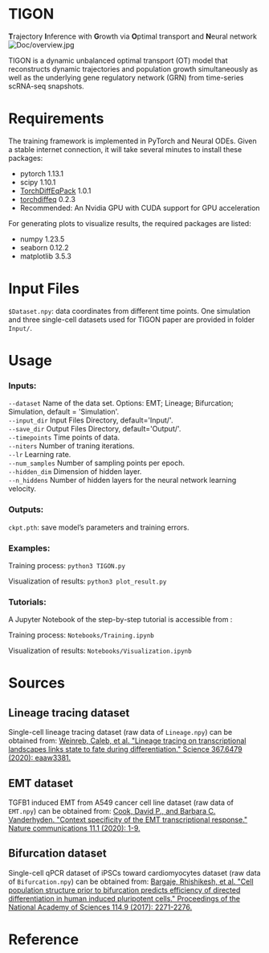 # TIGON 
**T**rajectory **I**nference with **G**rowth via **O**ptimal transport and **N**eural network
![Doc/overview.jpg](https://github.com/yutongo/TIGON/blob/main/Doc/overview.jpg)

TIGON is a dynamic unbalanced optimal transport (OT) model that reconstructs dynamic trajectories and population growth simultaneously as well as the underlying
gene regulatory network (GRN) from time-series scRNA-seq snapshots.


# Requirements
The training framework is implemented in PyTorch and Neural ODEs. Given a stable internet connection, it will take several minutes to install these packages:
* pytorch 1.13.1
* scipy 1.10.1
* [TorchDiffEqPack](https://jzkay12.github.io/TorchDiffEqPack/TorchDiffEqPack.odesolver.html) 1.0.1
* [torchdiffeq](https://github.com/rtqichen/torchdiffeq) 0.2.3
* Recommended: An Nvidia GPU with CUDA support for GPU acceleration


For generating plots to visualize results, the required packages are listed: 
* numpy 1.23.5
* seaborn 0.12.2
* matplotlib 3.5.3


# Input Files
`$Dataset.npy`: data coordinates from different time points. One simulation and three single-cell datasets used for TIGON paper are provided in folder `Input/`. 


# Usage
### Inputs:
`--dataset` Name of the data set. Options: EMT; Lineage; Bifurcation; Simulation, default = 'Simulation'. \
`--input_dir` Input Files Directory, default='Input/'. \
`--save_dir` Output Files Directory, default='Output/'. \
`--timepoints` Time points of data. \
`--niters` Number of traning iterations. \
`--lr` Learning rate. \
`--num_samples` Number of sampling points per epoch. \
`--hidden_dim` Dimension of hidden layer. \
`--n_hiddens` Number of hidden layers for the neural network learning velocity. 

### Outputs:
`ckpt.pth`: save model’s parameters and training errors.

### Examples:
Training process: `python3 TIGON.py`

Visualization of results: `python3 plot_result.py`

### Tutorials:
A Jupyter Notebook of the step-by-step tutorial is accessible from :

Training process: `Notebooks/Training.ipynb`

Visualization of results: `Notebooks/Visualization.ipynb`


# Sources
## Lineage tracing dataset
Single-cell lineage tracing dataset (raw data of `Lineage.npy`) can be obtained from: [Weinreb, Caleb, et al. "Lineage tracing on transcriptional landscapes links state to fate during differentiation." Science 367.6479 (2020): eaaw3381.](https://www.science.org/doi/full/10.1126/science.aaw3381?casa_token=cmaoSgI9KNQAAAAA%3Ah7lDBD7kPIfZDBTlYDHy9RPVHjX811LOPfxDitvbLiAugMxB1UUWvqMTtzKL4hU3oKdbyfBCw7mmIA)
## EMT dataset
TGFB1 induced EMT from A549 cancer cell line dataset (raw data of `EMT.npy`) can be obtained from: [Cook, David P., and Barbara C. Vanderhyden. "Context specificity of the EMT transcriptional response." Nature communications 11.1 (2020): 1-9.](https://www.nature.com/articles/s41467-020-16066-2)
## Bifurcation dataset
Single-cell qPCR dataset of iPSCs toward cardiomyocytes dataset (raw data of `Bifurcation.npy`) can be obtained from: [Bargaje, Rhishikesh, et al. "Cell population structure prior to bifurcation predicts efficiency of directed differentiation in human induced pluripotent cells." Proceedings of the National Academy of Sciences 114.9 (2017): 2271-2276.](https://www.pnas.org/doi/abs/10.1073/pnas.1621412114)
# Reference
